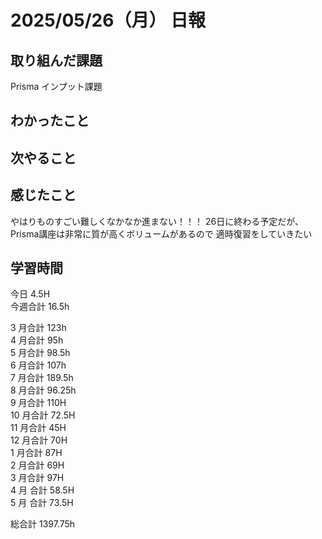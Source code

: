 # 2025/05/26（月） 日報

## 取り組んだ課題
Prisma インプット課題

## わかったこと


## 次やること


## 感じたこと
やはりものすごい難しくなかなか進まない！！！
26日に終わる予定だが、Prisma講座は非常に質が高くボリュームがあるので
適時復習をしていきたい


## 学習時間

今日 4.5H
<br />
今週合計 16.5h
<br />

3 月合計 123h
<br />
4 月合計 95h
<br />
5 月合計 98.5h
<br />
6 月合計 107h
<br />
7 月合計 189.5h
<br />
8 月合計 96.25h
<br />
9 月合計 110H
<br />
10 月合計 72.5H
<br />
11 月合計 45H
<br />
12 月合計 70H
<br />
1 月合計 87H
<br />
2 月合計 69H
<br />
3 月合計 97H
<br />
4 月 合計 58.5H
<br />
5 月 合計 73.5H

総合計 1397.75h
